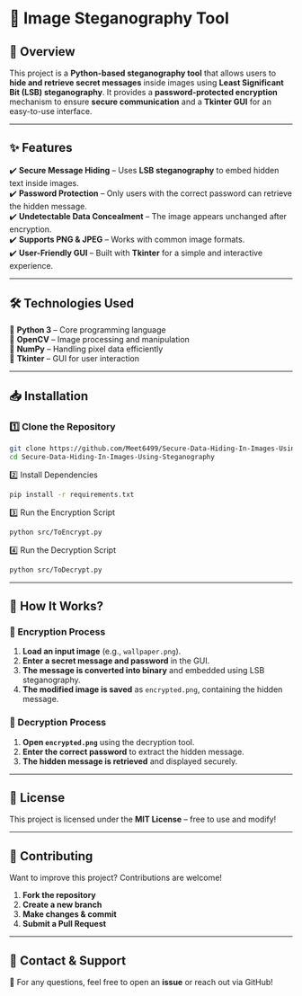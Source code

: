 # 🔐 Image Steganography Tool  

## 📌 Overview  
This project is a **Python-based steganography tool** that allows users to **hide and retrieve secret messages** inside images using **Least Significant Bit (LSB) steganography**. It provides a **password-protected encryption** mechanism to ensure **secure communication** and a **Tkinter GUI** for an easy-to-use interface.  

---

## ✨ Features  
✔️ **Secure Message Hiding** – Uses **LSB steganography** to embed hidden text inside images.  
✔️ **Password Protection** – Only users with the correct password can retrieve the hidden message.  
✔️ **Undetectable Data Concealment** – The image appears unchanged after encryption.  
✔️ **Supports PNG & JPEG** – Works with common image formats.  
✔️ **User-Friendly GUI** – Built with **Tkinter** for a simple and interactive experience.  

---

## 🛠️ Technologies Used  
🔹 **Python 3** – Core programming language  
🔹 **OpenCV** – Image processing and manipulation  
🔹 **NumPy** – Handling pixel data efficiently  
🔹 **Tkinter** – GUI for user interaction  

---

## 📥 Installation  

### 1️⃣ Clone the Repository  
```bash
git clone https://github.com/Meet6499/Secure-Data-Hiding-In-Images-Using-Steganography
cd Secure-Data-Hiding-In-Images-Using-Steganography
```

2️⃣ Install Dependencies
```bash
pip install -r requirements.txt
```

3️⃣ Run the Encryption Script
```bash
python src/ToEncrypt.py
```

4️⃣ Run the Decryption Script
```bash
python src/ToDecrypt.py
```

---
## 🚀 How It Works?

### 🔹 Encryption Process  
1. **Load an input image** (e.g., `wallpaper.png`).  
2. **Enter a secret message and password** in the GUI.  
3. **The message is converted into binary** and embedded using LSB steganography.  
4. **The modified image is saved** as `encrypted.png`, containing the hidden message.  

### 🔹 Decryption Process  
1. **Open `encrypted.png`** using the decryption tool.  
2. **Enter the correct password** to extract the hidden message.  
3. **The hidden message is retrieved** and displayed securely.  

---

## 📜 License  
This project is licensed under the **MIT License** – free to use and modify!  

---

## 📌 Contributing  
Want to improve this project? Contributions are welcome!  

1. **Fork the repository**  
2. **Create a new branch**  
3. **Make changes & commit**  
4. **Submit a Pull Request**  

---

## 📩 Contact & Support  
📧 For any questions, feel free to open an **issue** or reach out via GitHub!  

